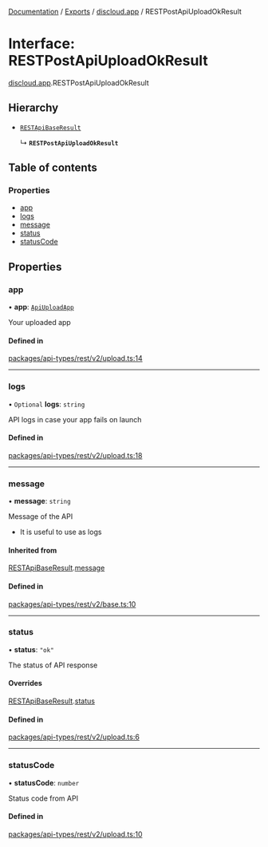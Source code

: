 [Documentation](../README.md) / [Exports](../modules.md) / [discloud.app](../modules/discloud_app.md) / RESTPostApiUploadOkResult

# Interface: RESTPostApiUploadOkResult

[discloud.app](../modules/discloud_app.md).RESTPostApiUploadOkResult

## Hierarchy

- [`RESTApiBaseResult`](discloud_app.RESTApiBaseResult.md)

  ↳ **`RESTPostApiUploadOkResult`**

## Table of contents

### Properties

- [app](discloud_app.RESTPostApiUploadOkResult.md#app)
- [logs](discloud_app.RESTPostApiUploadOkResult.md#logs)
- [message](discloud_app.RESTPostApiUploadOkResult.md#message)
- [status](discloud_app.RESTPostApiUploadOkResult.md#status)
- [statusCode](discloud_app.RESTPostApiUploadOkResult.md#statuscode)

## Properties

### app

• **app**: [`ApiUploadApp`](discloud_app.ApiUploadApp.md)

Your uploaded app

#### Defined in

[packages/api-types/rest/v2/upload.ts:14](https://github.com/discloud/discloud.app/blob/ee3bbd2/packages/api-types/rest/v2/upload.ts#L14)

___

### logs

• `Optional` **logs**: `string`

API logs in case your app fails on launch

#### Defined in

[packages/api-types/rest/v2/upload.ts:18](https://github.com/discloud/discloud.app/blob/ee3bbd2/packages/api-types/rest/v2/upload.ts#L18)

___

### message

• **message**: `string`

Message of the API
- It is useful to use as logs

#### Inherited from

[RESTApiBaseResult](discloud_app.RESTApiBaseResult.md).[message](discloud_app.RESTApiBaseResult.md#message)

#### Defined in

[packages/api-types/rest/v2/base.ts:10](https://github.com/discloud/discloud.app/blob/ee3bbd2/packages/api-types/rest/v2/base.ts#L10)

___

### status

• **status**: ``"ok"``

The status of API response

#### Overrides

[RESTApiBaseResult](discloud_app.RESTApiBaseResult.md).[status](discloud_app.RESTApiBaseResult.md#status)

#### Defined in

[packages/api-types/rest/v2/upload.ts:6](https://github.com/discloud/discloud.app/blob/ee3bbd2/packages/api-types/rest/v2/upload.ts#L6)

___

### statusCode

• **statusCode**: `number`

Status code from API

#### Defined in

[packages/api-types/rest/v2/upload.ts:10](https://github.com/discloud/discloud.app/blob/ee3bbd2/packages/api-types/rest/v2/upload.ts#L10)
